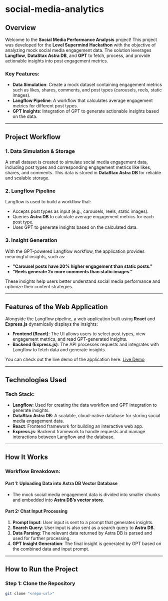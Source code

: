 # social-media-analytics

## Overview

Welcome to the **Social Media Performance Analysis** project! This project was developed for the **Level Supermind Hackathon** with the objective of analyzing mock social media engagement data. The solution leverages **Langflow**, **DataStax Astra DB**, and **GPT** to fetch, process, and provide actionable insights into post engagement metrics.

### Key Features:
- **Data Simulation**: Create a mock dataset containing engagement metrics such as likes, shares, comments, and post types (carousels, reels, static images).
- **Langflow Pipeline**: A workflow that calculates average engagement metrics for different post types.
- **GPT Insights**: Integration of GPT to generate actionable insights based on the data.

---

## Project Workflow

### 1. Data Simulation & Storage
A small dataset is created to simulate social media engagement data, including post types and corresponding engagement metrics like likes, shares, and comments. This data is stored in **DataStax Astra DB** for reliable and scalable storage.

### 2. Langflow Pipeline
Langflow is used to build a workflow that:
- Accepts post types as input (e.g., carousels, reels, static images).
- Queries **Astra DB** to calculate average engagement metrics for each post type.
- Uses GPT to generate insights based on the calculated data.

### 3. Insight Generation
With the GPT-powered Langflow workflow, the application provides meaningful insights, such as:
- **"Carousel posts have 20% higher engagement than static posts."**
- **"Reels generate 2x more comments than static images."**

These insights help users better understand social media performance and optimize their content strategies.

---

## Features of the Web Application

Alongside the Langflow pipeline, a web application built using **React** and **Express.js** dynamically displays the insights:

- **Frontend (React)**: The UI allows users to select post types, view engagement metrics, and read GPT-generated insights.
- **Backend (Express.js)**: The API processes requests and integrates with Langflow to fetch data and generate insights.

You can check out the live demo of the application here: [Live Demo](https://social-media-analysis-4238.vercel.app/)

---

## Technologies Used

### Tech Stack:
- **Langflow**: Used for creating the data workflow and GPT integration to generate insights.
- **DataStax Astra DB**: A scalable, cloud-native database for storing social media engagement data.
- **React**: Frontend framework for building an interactive web app.
- **Express.js**: Backend framework to handle requests and manage interactions between Langflow and the database.

---

## How It Works

### Workflow Breakdown:

#### Part 1: Uploading Data into Astra DB Vector Database
- The mock social media engagement data is divided into smaller chunks and embedded into **Astra DB’s vector store**.

#### Part 2: Chat Input Processing
1. **Prompt Input**: User input is sent to a prompt that generates insights.
2. **Search Query**: User input is also sent as a search query to **Astra DB**.
3. **Data Parsing**: The relevant data returned by Astra DB is parsed and used for further processing.
4. **GPT Insight Generation**: The final insight is generated by GPT based on the combined data and input prompt.

---

## How to Run the Project

### Step 1: Clone the Repository
```bash
git clone "<repo-url>"



